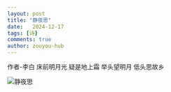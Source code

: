 ```yaml
---
layout: post
title: "静夜思"
date:   2024-12-17
tags: [诗]
comments: true
author: zouyou-hub
---
```

作者-李白
床前明月光
疑是地上霜
举头望明月
低头思故乡
<!--more-->
![静夜思](https://i.epochtimes.com/assets/uploads/2018/09/1537972070-450x300.jpg)
